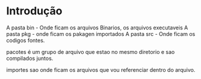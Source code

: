 # Introdução

A pasta bin - Onde ficam os arquivos Binarios, os arquivos executaveis 
A pasta pkg - onde ficam os pakagen importados
A pasta src - Onde ficam os codigos fontes.

pacotes é um grupo de arquivo que estao no mesmo diretorio e sao compilados juntos.

importes sao onde ficam os arquivos que vou referenciar dentro do arquivo.